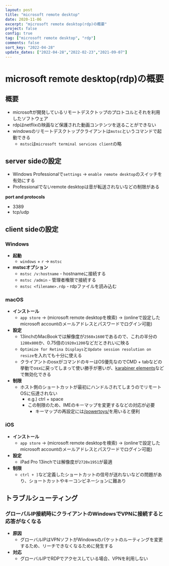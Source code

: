 ```yaml
---
layout: post
title: "microsoft remote desktop"
date: 2020-11-06
excerpt: "microsoft remote desktop(rdp)の概要"
project: false
config: true
tag: ["microsoft remote desktop", "rdp"]
comments: false
sort_key: "2022-04-28"
update_dates: ["2022-04-28","2022-02-23","2021-09-07"]
---
```


# microsoft remote desktop(rdp)の概要

## 概要
 - microsoftが開発しているリモートデスクトップのプロトコルとそれを利用したソフトウェア
 - rdpはnetflixの映画など保護された動画コンテンツを送ることができない
 - windowsのリモートデスクトップクライアントは`mstsc`というコマンドで起動できる
   - `mstsc`は`microsoft terminal services client`の略

## server sideの設定
 - Windows Professionalで`settings` -> `enable remote desktop`のスイッチを有効にする
 - Professionalでないremote desktopは音が転送されないなどの制限がある

**port and protocols**  
 - 3389
 - tcp/udp

## client sideの設定

### Windows
 - **起動**
   - `windows` + `r` -> `mstsc`
 - **mstscオプション**
   - `mstsc /v:hostname` - hostnameに接続する
   - `mstsc /admin` - 管理者権限で接続する
   - `mstsc <filename>.rdp` - rdpファイルを読み込む

### macOS
 - **インストール**
   - `app store` -> (microsoft remote desktopを検索) -> (onlineで設定したmicrosoft accountのメールアドレスとパスワードでログイン可能)  
 - **設定**
   - 13inchのMacBookでは解像度が`2560x1600`であるので、これの半分の`1280x800`か、0.75倍の`1920x1200`などだときれいに映る  
   - `Optimize for Retina Displays`と`Update session resolution on resize`を入れても十分に使える  
   - クライアントのosxがコマンドのキーはOS優先なのでCMD + tabなどの挙動でosxに戻ってしまって使い勝手が悪いが、[karabiner elements](/karabiner/)などで無効化できる
 - **制限**
   - ホスト側のショートカットが最初にハンドルされてしまうのでリモートOSに伝達されない
     - e.g.) ctrl + space
     - この制限のため、IMEのキーマップを変更するなどの対応が必要
       - キーマップの再設定には[/powertoys/](/powertoys/)を用いると便利

### iOS
 - **インストール**
   - `app store` -> (microsoft remote desktopを検索) -> (onlineで設定したmicrosoft accountのメールアドレスとパスワードでログイン可能)  
 - **設定**
   - iPad Pro 13inchでは解像度が`2720x1951`が最適
 - **制限**
   - `ctrl + ]`など定義したショートカットの信号が送れないなどの問題があり、ショートカットやキーコンビネーションに難あり

## トラブルシューティング

### グローバルIP接続時にクライアントのWindowsでVPNに接続すると応答がなくなる
 - **原因**
   - グローバルIPはVPNソフトがWindowsのパケットのルーティングを変更するため、リーチできなくなるために発生する
 - **対応**
   - グローバルIPでRDPでアクセスしている場合、VPNを利用しない
